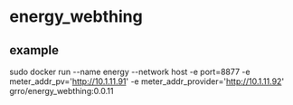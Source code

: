# energy_webthing



## example

sudo docker run --name energy --network host -e port=8877 -e meter_addr_pv='http://10.1.11.91' -e meter_addr_provider='http://10.1.11.92'  grro/energy_webthing:0.0.11
